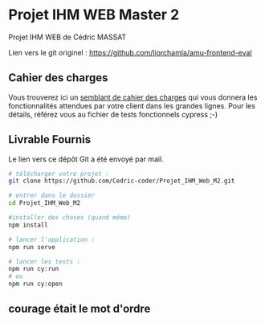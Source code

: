 # Projet IHM WEB Master 2

Projet IHM WEB de Cédric MASSAT 

Lien vers le git originel : https://github.com/liorchamla/amu-frontend-eval

## Cahier des charges

Vous trouverez ici un [semblant de cahier des charges](./CDC.md) qui vous donnera les fonctionnalités attendues par votre client dans les grandes lignes. Pour les détails, référez vous au fichier de tests fonctionnels cypress ;-)

## Livrable Fournis

Le lien vers ce dépôt Git a été envoyé par mail.

```bash
# télécharger votre projet :
git clone https://github.com/Cedric-coder/Projet_IHM_Web_M2.git

# entrer dans le dossier
cd Projet_IHM_Web_M2

#installer des choses (quand même)
npm install

# lancer l'application :
npm run serve

# lancer les tests :
npm run cy:run
# ou
npm run cy:open
```

## courage était le mot d'ordre
